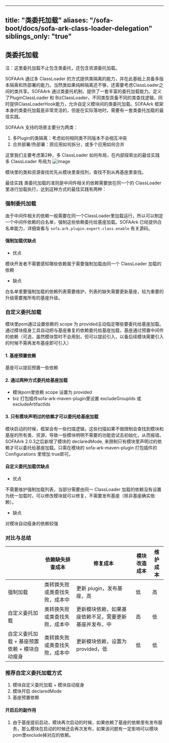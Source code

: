 
---
title: "类委托加载"
aliases: "/sofa-boot/docs/sofa-ark-class-loader-delegation"
siblings_only: "true"
---
## 类委托加载

注：这里委托加载不止包含类委托，还包含资源委托加载。

SOFAArk 通过多 ClassLoader 的方式提供类隔离的能力，并在此基础上具备多版本隔离和热部署的能力。当然类如果纯粹隔离还不够，还需要考虑ClassLoader之间的类共享。SOFAArk 通过类委托机制，提供了一套丰富的委托加载能力。定义了PluginClassLoader 和 BizClassLoader，不同类型具备不同的类查找逻辑，同时提供ClassLoaderHook能力，允许自定义模块间的类委托加载。SOFAArk 框架本身的类委托加载是非常灵活的，但是在实际落地时，需要有一套类委托加载的最佳实践。

SOFAArk 支持的场景主要分为两类：
1. 多Plugin的类隔离：考虑如何相同类不同版本不会相互冲突
2. 合并部署/热部署：原应用如何拆分，或多个应用如何合并

这里我们主要考虑第2种，多 ClassLoader 如何布局，在内部探索出的最佳实践多 ClassLoader 布局为
 ![image](https://user-images.githubusercontent.com/3754074/169092647-ba4047b5-cce5-4151-a696-e05ae62c2e81.png)

模块里的类和资源查找优先从模块里查找列，查找不到从再基座里查找。

最佳实践
类委托加载的准则是中间件相关的依赖需要放在同一个的 ClassLoader 里进行加载执行，达到这种方式的最佳实践有两种：

### 强制委托加载

由于中间件相关的依赖一般需要在同一个ClassLoader里加载运行，所以可以制定一个中间件依赖的白名单，强制这些依赖委托给基座加载。SOFAArk 已经提供白名单能力，详细查看与 `sofa.ark.plugin.export.class.enable` 有关源码。

#### 强制加载优缺点

- 优点

模块开发者不需要感知哪些依赖属于需要强制加载由同一个 ClassLoader 加载的依赖

- 缺点

白名单里要强制加载的依赖列表需要维护，列表的缺失需要更新基座，较为重要的升级需要推所有的基座升级。

### 自定义委托加载

模块里pom通过设置依赖的 scope 为 provided主动指定哪些要委托给基座加载。通过模块瘦身工具自动把与基座重复的依赖委托给基座加载，基座通过预置中间件的依赖（可选，虽然模块暂时不会用到，但可以提前引入，以备后续模块需要引入的时候不需再发布基座即可引入）

#### 1. 基座预置依赖

基座可以提前预置一些依赖

#### 2. 通过两种方式委托给基座加载

- 模块pom里依赖 scope 设置为 provided
- biz 打包插件sofa-ark-maven-plugin里设置 excludeGroupIds 或 excludeArtifactIds

#### 3. 只有模块声明过的依赖才可以委托给基座加载

模块启动的时候，框架会有一些扫描逻辑，这些扫描如果不做限制会查找到模块和基座的所有类、资源，导致一些模块明明不需要的功能尝试去初始化，从而报错。SOFAArk 2.0.3之后新增了模块的 declaredMode, 来限制只有模块里声明过的依赖才可以委托给基座加载。只需在模块的 sofa-ark-maven-plugin 打包插件的 Configurations 里增加  <declaredMode>true</declaredMode>即可。

#### 自定义委托加载优缺点

- 优点

不需要维护强制加载列表，当部分需要由同一 ClassLoader 加载的依赖没有设置为统一加载时，可以修改模块就可以修复，不需要发布基座（除非基座确实依赖）。

- 缺点

对模块自动瘦身的依赖较强

### 对比与总结

||依赖缺失排查成本|修复成本|模块改造成本|维护成本|
|-|-|-|-|-|
|强制加载|类转换失败或类查找失败，成本中|更新 plugin，发布基座，高|低|高|
|自定义委托加载 |类转换失败或类查找失败，成本中|更新模块依赖，如果基座依赖不足，需要更新基座并发布，中|高|低|
|自定义委托加载 + 基座预置依赖 + 模块自动瘦身|类转换失败或类查找失败，成本中|更新模块依赖，设置为provided，低|低|低|

### 推荐自定义委托加载方式

1. 模块自定义委托加载 + 模块自动瘦身
2. 模块开启 declaredMode 
3. 基座预置依赖

#### 开启后的副作用

1. 由于基座提前启动，模块再次启动的时候，如果依赖了基座的依赖里有发布服务，那么模块在启动的时候还会再次发布，如果该问题有一定影响可以模块pom里exclude掉对应的依赖。
